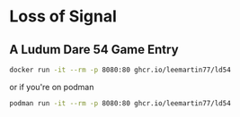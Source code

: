 # Loss of Signal

## A Ludum Dare 54 Game Entry

```bash
docker run -it --rm -p 8080:80 ghcr.io/leemartin77/ld54
```

or if you're on podman

```bash
podman run -it --rm -p 8080:80 ghcr.io/leemartin77/ld54
```